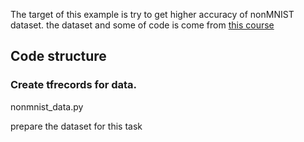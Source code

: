 The target of this example is try to get higher accuracy of nonMNIST dataset. the dataset and some of code is come from [this course](https://classroom.udacity.com/courses/ud730)

## Code structure

### Create tfrecords for data.
nonmnist_data.py

prepare the dataset for this task

